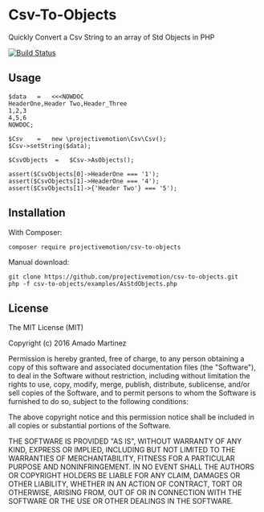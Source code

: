 # Csv-To-Objects
Quickly Convert a Csv String to an array of Std Objects in PHP
 
[![Build Status](https://travis-ci.org/projectivemotion/csv-to-objects.svg?branch=master)](https://travis-ci.org/projectivemotion/csv-to-objects)

## Usage
    $data   =   <<<NOWDOC
    HeaderOne,Header Two,Header_Three
    1,2,3
    4,5,6
    NOWDOC;
    
    $Csv    =   new \projectivemotion\Csv\Csv();
    $Csv->setString($data);
    
    $CsvObjects  =   $Csv->AsObjects();
    
    assert($CsvObjects[0]->HeaderOne === '1');
    assert($CsvObjects[1]->HeaderOne === '4');
    assert($CsvObjects[1]->{'Header Two'} === '5');
    
## Installation

With Composer:

    composer require projectivemotion/csv-to-objects
    
Manual download:

    git clone https://github.com/projectivemotion/csv-to-objects.git
    php -f csv-to-objects/examples/AsStdObjects.php
    
## License
The MIT License (MIT)

Copyright (c) 2016 Amado Martinez

Permission is hereby granted, free of charge, to any person obtaining a copy
of this software and associated documentation files (the "Software"), to deal
in the Software without restriction, including without limitation the rights
to use, copy, modify, merge, publish, distribute, sublicense, and/or sell
copies of the Software, and to permit persons to whom the Software is
furnished to do so, subject to the following conditions:

The above copyright notice and this permission notice shall be included in all
copies or substantial portions of the Software.

THE SOFTWARE IS PROVIDED "AS IS", WITHOUT WARRANTY OF ANY KIND, EXPRESS OR
IMPLIED, INCLUDING BUT NOT LIMITED TO THE WARRANTIES OF MERCHANTABILITY,
FITNESS FOR A PARTICULAR PURPOSE AND NONINFRINGEMENT. IN NO EVENT SHALL THE
AUTHORS OR COPYRIGHT HOLDERS BE LIABLE FOR ANY CLAIM, DAMAGES OR OTHER
LIABILITY, WHETHER IN AN ACTION OF CONTRACT, TORT OR OTHERWISE, ARISING FROM,
OUT OF OR IN CONNECTION WITH THE SOFTWARE OR THE USE OR OTHER DEALINGS IN THE
SOFTWARE.
